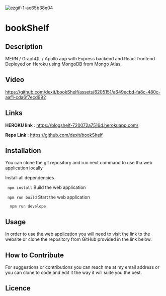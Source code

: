 
![ezgif-1-ac65b38e04](https://github.com/dexit/bookShelf/assets/6205151/d0ba20af-9a39-493c-b1fe-b61293b934b1)
# bookShelf

## Description
MERN / GraphQL / Apollo app with Express backend and React frontend
Deployed on Heroku using MongoDB from Mongo Atlas.

## Video
https://github.com/dexit/bookShelf/assets/6205151/a649ecbd-fa8c-480c-aaf1-cda6f7ecd992

## Links
**HEROKU link** : https://blogshelf-720072a7516d.herokuapp.com/

**Repo Link** : https://github.com/dexit/bookShelf

## Installation
You can clone the git repository and run next command to use tha web application locally

Install all dependencies

 ``` npm install```
Build the web application

 ``` npm run build```
Start the web application

```  npm run develope```
## Usage
In order to use the web application you will need to visit the link to the website or clone the repository from GitHub provided in the link below.

## How to Contribute
For suggestions or contributions you can reach me at my email address or you can clone to code and edit it the way it will suite you the best.

## Licence

